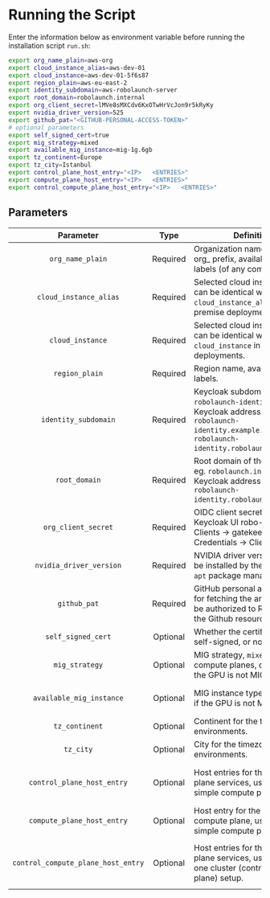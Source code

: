 # Running the Script

Enter the information below as environment variable before running the installation script `run.sh`:

```bash
export org_name_plain=aws-org
export cloud_instance_alias=aws-dev-01
export cloud_instance=aws-dev-01-5f6s87
export region_plain=aws-eu-east-2
export identity_subdomain=aws-robolaunch-server
export root_domain=robolaunch.internal
export org_client_secret=lMVe8sMXCdv6KxOTwHrVcJon9r5kRyKy
export nvidia_driver_version=525
export github_pat="<GITHUB-PERSONAL-ACCESS-TOKEN>"
# optional parameters
export self_signed_cert=true
export mig_strategy=mixed
export available_mig_instance=mig-1g.6gb
export tz_continent=Europe
export tz_city=Istanbul
export control_plane_host_entry="<IP>   <ENTRIES>"
export compute_plane_host_entry="<IP>   <ENTRIES>"
export control_compute_plane_host_entry="<IP>   <ENTRIES>"
```

## Parameters


|              Parameter             |   Type   | Definition                                                                                                                                               | Example Value(s)                                                                                                                                                                                 |
|:----------------------------------:|:--------:|----------------------------------------------------------------------------------------------------------------------------------------------------------|--------------------------------------------------------------------------------------------------------------------------------------------------------------------------------------------------|
|          `org_name_plain`          | Required | Organization name without  org_ prefix, available in node labels (of any compute plane).                                                                 | `robolaunch-ankara`                                                                                                                                                                              |
|       `cloud_instance_alias`       | Required | Selected cloud instance name, can be identical with the `cloud_instance_alias` in on premise deployments.                                                | `ankara-instance-1`                                                                                                                                                                              |
|          `cloud_instance`          | Required | Selected cloud instance alias, can be identical with the `cloud_instance` in on premise deployments.                                                     | `ankara-instance-1-kwefj`                                                                                                                                                                        |
|           `region_plain`           | Required | Region name, available in node labels.                                                                                                                   | `ankara`                                                                                                                                                                                         |
|        `identity_subdomain`        | Required | Keycloak subdomain, eg. `robolaunch-identity` if the Keycloak address is `robolaunch-identity.example.com` or `robolaunch-identity.robolaunch.internal`. | `robolaunch-identity`                                                                                                                                                                            |
|            `root_domain`           | Required | Root domain of the platform, eg. `robolaunch.internal` if the Keycloak address is `robolaunch-identity.robolaunch.internal`.                             | `robolaunch.internal`                                                                                                                                                                            |
|         `org_client_secret`        | Required | OIDC client secret, available in Keycloak UI robo-realm → Clients → gatekeeper → Credentials → Client Secret.                                            | `T5XzUGlIb42fGJudrvIWJUFBSGOVYLdk`                                                                                                                                                               |
|       `nvidia_driver_version`      | Required | NVIDIA driver version that will be installed by the script with `apt` package manager.                                                                   | `525`                                                                                                                                                                                            |
|            `github_pat`            | Required | GitHub personal access token for fetching the artifacts, must be authorized to R+W for all of the Github resources.                                      | `ghp_25V0boV87taGKuI9XahwgZ9V6P25JbsCm2Mz`                                                                                                                                                       |
|         `self_signed_cert`         | Optional | Whether the certificates are self-signed, or not.                                                                                                        | `true` or `false`                                                                                                                                                                                |
|           `mig_strategy`           | Optional | MIG strategy, `mixed` is used in compute planes, do not set if the GPU is not MIG-capable.                                                               | `mixed` or `none` or `single`                                                                                                                                                                    |
|      `available_mig_instance`      | Optional | MIG instance type, do not set if the GPU is not MIG-capable.                                                                                             | `mig-2g.20gb` or any other available configuration based on available MIG instances.                                                                                                             |
|           `tz_continent`           | Optional | Continent for the timezone in environments.                                                                                                              | `Europe`                                                                                                                                                                                         |
|              `tz_city`             | Optional | City for the timezone in environments.                                                                                                                   | `Istanbul`                                                                                                                                                                                       |
|     `control_plane_host_entry`     | Optional | Host entries for the control plane services, used if it’s a simple compute plane setup.                                                                  | `18.159.141.7    eskisehir-identity.robolaunch.internal eskisehir-storage.robolaunch.internal eskisehir-backend.robolaunch.internal eskisehir-ui.robolaunch.internal`                            |
|     `compute_plane_host_entry`     | Optional | Host entry for the same compute plane, used if it’s a simple compute plane setup.                                                                        | `3.124.201.74    esk-02.robolaunch.internal`                                                                                                                                                     |
| `control_compute_plane_host_entry` | Optional | Host entries for the control plane services, used if it’s a one cluster (control + compute plane) setup.                                                 | `18.159.141.7    esk-01.robolaunch.internal eskisehir-identity.robolaunch.internal eskisehir-storage.robolaunch.internal eskisehir-backend.robolaunch.internal eskisehir-ui.robolaunch.internal` |